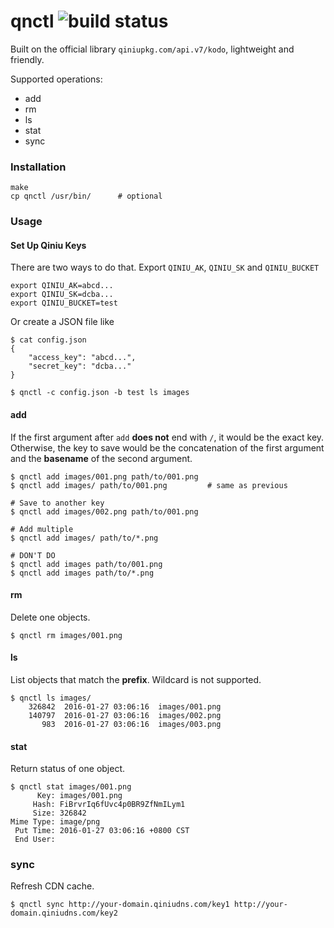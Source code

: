 # qnctl ![build status](https://travis-ci.org/wizawu/qnctl.svg)

Built on the official library `qiniupkg.com/api.v7/kodo`, lightweight and friendly.

Supported operations:
+ add
+ rm
+ ls
+ stat
+ sync

### Installation

```shell
make
cp qnctl /usr/bin/      # optional
```

### Usage

#### Set Up Qiniu Keys

There are two ways to do that. Export `QINIU_AK`, `QINIU_SK` and `QINIU_BUCKET`

```shell
export QINIU_AK=abcd...
export QINIU_SK=dcba...
export QINIU_BUCKET=test
```

Or create a JSON file like

```shell
$ cat config.json
{
    "access_key": "abcd...",
    "secret_key": "dcba..."
}

$ qnctl -c config.json -b test ls images
```

#### add

If the first argument after `add` **does not** end with `/`, it would be the exact key. Otherwise, the key to save would be the concatenation of the first argument and the **basename** of the second argument.

```shell
$ qnctl add images/001.png path/to/001.png
$ qnctl add images/ path/to/001.png         # same as previous

# Save to another key
$ qnctl add images/002.png path/to/001.png

# Add multiple
$ qnctl add images/ path/to/*.png

# DON'T DO
$ qnctl add images path/to/001.png
$ qnctl add images path/to/*.png
```

#### rm

Delete one objects.

```shell
$ qnctl rm images/001.png
```

#### ls

List objects that match the **prefix**. Wildcard is not supported.

```
$ qnctl ls images/
    326842  2016-01-27 03:06:16  images/001.png
    140797  2016-01-27 03:06:16  images/002.png
       983  2016-01-27 03:06:16  images/003.png
```

#### stat

Return status of one object.

```
$ qnctl stat images/001.png
      Key: images/001.png
     Hash: FiBrvrIq6fUvc4p0BR9ZfNmILym1
     Size: 326842
Mime Type: image/png
 Put Time: 2016-01-27 03:06:16 +0800 CST
 End User: 
```

### sync

Refresh CDN cache.

```
$ qnctl sync http://your-domain.qiniudns.com/key1 http://your-domain.qiniudns.com/key2
```
